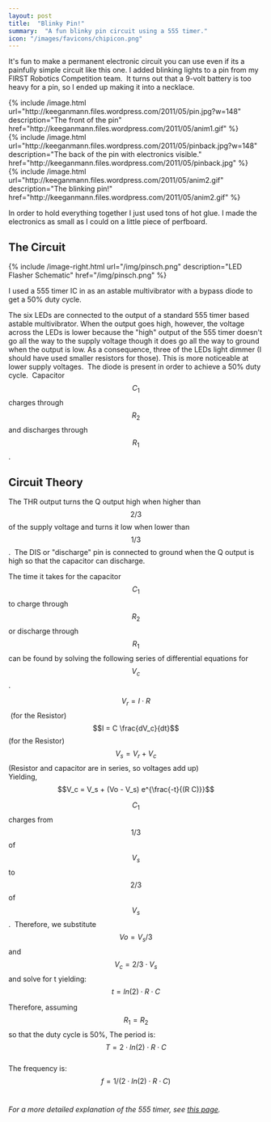 ```yaml
---
layout: post
title:  "Blinky Pin!"
summary:  "A fun blinky pin circuit using a 555 timer."
icon: "/images/favicons/chipicon.png"
---
```

It's fun to make a permanent electronic circuit you can use even if its a painfully simple circuit like this one.  I added blinking lights to a pin from my FIRST Robotics Competition team.  It turns out that a 9-volt battery is too heavy for a pin, so I ended up making it into a necklace.


<div class="row">
<div class="col-xs-3 col-md-3">
{% include /image.html url="http://keeganmann.files.wordpress.com/2011/05/pin.jpg?w=148" description="The front of the pin" href="http://keeganmann.files.wordpress.com/2011/05/anim1.gif" %}
</div>
<div class="col-xs-3 col-md-3">
{% include /image.html url="http://keeganmann.files.wordpress.com/2011/05/pinback.jpg?w=148" description="The back of the pin with electronics visible." href="http://keeganmann.files.wordpress.com/2011/05/pinback.jpg" %}
</div>
<div class="col-xs-3 col-md-3">
{% include /image.html url="http://keeganmann.files.wordpress.com/2011/05/anim2.gif" description="The blinking pin!" href="http://keeganmann.files.wordpress.com/2011/05/anim2.gif" %}
</div>
</div>

In order to hold everything together I just used tons of hot glue. I made the electronics as small as I could on a little piece of perfboard.  

The Circuit
-------------
{% include /image-right.html url="/img/pinsch.png" description="LED Flasher Schematic" href="/img/pinsch.png" %}

I used a 555 timer IC in as an astable multivibrator with a bypass diode to get a 50% duty cycle.


The six LEDs are connected to the output of a standard 555 timer based astable multivibrator. When the output goes high, however, the voltage across the LEDs is lower because the "high" output of the 555 timer doesn't go all the way to the supply voltage though it does go all the way to ground when the output is low. As a consequence, three of the LEDs light dimmer (I should have used smaller resistors for those). This is more noticeable at lower supply voltages.  The diode is present in order to achieve a 50% duty cycle.  Capacitor $$C_1$$ charges through $$R_2$$ and discharges through $$R_1$$.

Circuit Theory
-----------------
The THR output turns the Q output high when higher than $$2/3$$ of the supply voltage and turns it low when lower than $$1/3$$.  The DIS or "discharge" pin is connected to ground when the Q output is high so that the capacitor can discharge.

The time it takes for the capacitor $$C_1$$ to charge through $$R_2$$ or discharge through $$R_1$$ can be found by solving the following series of differential equations for  $$ V_c $$ .

$$V_r = I \cdot R$$
  (for the Resistor)<br/>
$$I = C \frac{dV_c}{dt}$$
  (for the Resistor)<br/>
$$V_s = V_r + V_c $$
  (Resistor and capacitor are in series, so voltages add up)<br/>
Yielding,<br/>
$$V_c = V_s + (Vo - V_s) e^{\frac{-t}{(R C)}}$$

$$C_1$$ charges from $$1/3$$ of $$V_s$$ to $$2/3$$ of $$V_s$$.  Therefore, we substitute $$Vo = V_s / 3$$ and $$V_c = 2 / 3 \cdot V_s$$ and solve for t yielding:
$$t = ln(2) \cdot R \cdot C$$

Therefore, assuming $$R_1 = R_2$$ so that the duty cycle is 50%,
The period is:    $$T = 2 \cdot ln(2) \cdot R \cdot C$$<br/>
The frequency is:    $$f = 1 / ( 2 \cdot ln(2) \cdot R \cdot C)$$<br/>

<em>
For a more detailed explanation of the 555 timer, see <a href="http://www.doctronics.co.uk/555.htm" target="_blank">this page</a>.
</em>


<script type="text/javascript"
  src="http://cdn.mathjax.org/mathjax/latest/MathJax.js?config=TeX-AMS-MML_HTMLorMML">
</script>
<script type="text/x-mathjax-config">
  MathJax.Hub.Config({tex2jax: {inlineMath: [['$',''], ['\\(','\\)']]}});
</script>